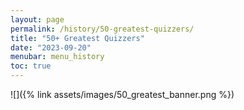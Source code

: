 ```yaml
---
layout: page
permalink: /history/50-greatest-quizzers/
title: "50+ Greatest Quizzers"
date: "2023-09-20"
menubar: menu_history
toc: true
---
```


![]({% link assets/images/50_greatest_banner.png %})

